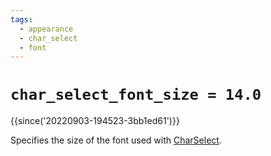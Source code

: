 ```yaml
---
tags:
  - appearance
  - char_select
  - font
---
```

# `char_select_font_size = 14.0`

{{since('20220903-194523-3bb1ed61')}}

Specifies the size of the font used with
[CharSelect](../keyassignment/CharSelect.md).
